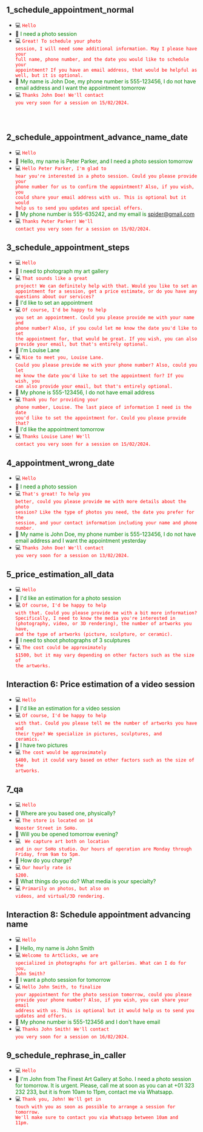 ## 1_schedule_appointment_normal
* :computer: <code class="chatbot" style="color:red">Hello</code> 
* :girl: <span class="user" style="color:green">I need a photo session</span> 
* :computer: <code class="chatbot" style="color:red">Great! To schedule your photo session, I will need some additional information. May I please have your full name, phone number, and the date you would like to schedule your appointment? If you have an email address, that would be helpful as well, but it is optional.</code> 
* :girl: <span class="user" style="color:green">My name is John Doe, my phone number is 555-123456, I do not have email address and I want the appointment tomorrow</span> 
* :computer: <code class="chatbot" style="color:red">Thanks John Doe! We'll contact you very soon for a session on 15/02/2024. 
</code> 


## 2_schedule_appointment_advance_name_date
* :computer: <code class="chatbot" style="color:red">Hello</code> 
* :girl: <span class="user" style="color:green">Hello, my name is Peter Parker, and I need a photo session tomorrow</span> 
* :computer: <code class="chatbot" style="color:red">Hello Peter Parker, I'm glad to hear you're interested in a photo session. Could you please provide your phone number for us to confirm the appointment? Also, if you wish, you could share your email address with us. This is optional but it would help us to send you updates and special offers.</code> 
* :girl: <span class="user" style="color:green">My phone number is 555-635242, and my email is spider@gmail.com</span> 
* :computer: <code class="chatbot" style="color:red">Thanks Peter Parker! We'll contact you very soon for a session on 15/02/2024.</code> 


## 3_schedule_appointment_steps
* :computer: <code class="chatbot" style="color:red">Hello</code> 
* :girl: <span class="user" style="color:green">I need to photograph my art gallery</span> 
* :computer: <code class="chatbot" style="color:red">That sounds like a great project! We can definitely help with that. Would you like to set an appointment for a session, get a price estimate, or do you have any questions about our services?</code> 
* :girl: <span class="user" style="color:green">I'd like to set an appointment</span> 
* :computer: <code class="chatbot" style="color:red">Of course, I'd be happy to help you set an appointment. Could you please provide me with your name and phone number? Also, if you could let me know the date you'd like to set the appointment for, that would be great. If you wish, you can also provide your email, but that's entirely optional.</code> 
* :girl: <span class="user" style="color:green">I'm Louise Lane</span> 
* :computer: <code class="chatbot" style="color:red">Nice to meet you, Louise Lane. Could you please provide me with your phone number? Also, could you let me know the date you'd like to set the appointment for? If you wish, you can also provide your email, but that's entirely optional.</code> 
* :girl: <span class="user" style="color:green">My phone is 555-123456, I do not have email address</span> 
* :computer: <code class="chatbot" style="color:red">Thank you for providing your phone number, Louise. The last piece of information I need is the date you'd like to set the appointment for. Could you please provide that?</code> 
* :girl: <span class="user" style="color:green">I'd like the appointment tomorrow</span> 
* :computer: <code class="chatbot" style="color:red">Thanks Louise Lane! We'll contact you very soon for a session on 15/02/2024.</code> 


## 4_appointment_wrong_date
* :computer: <code class="chatbot" style="color:red">Hello</code> 
* :girl: <span class="user" style="color:green">I need a photo session</span> 
* :computer: <code class="chatbot" style="color:red">That's great! To help you better, could you please provide me with more details about the photo session? Like the type of photos you need, the date you prefer for the session, and your contact information including your name and phone number.</code> 
* :girl: <span class="user" style="color:green">My name is John Doe, my phone number is 555-123456, I do not have email address and I want the appointment yesterday</span> 
* :computer: <code class="chatbot" style="color:red">Thanks John Doe! We'll contact you very soon for a session on 13/02/2024.</code> 


## 5_price_estimation_all_data
* :computer: <code class="chatbot" style="color:red">Hello</code> 
* :girl: <span class="user" style="color:green">I'd like an estimation for a photo session</span> 
* :computer: <code class="chatbot" style="color:red">Of course, I'd be happy to help with that. Could you please provide me with a bit more information? Specifically, I need to know the media you're interested in (photography, video, or 3D rendering), the number of artworks you have, and the type of artworks (picture, sculpture, or ceramic).</code> 
* :girl: <span class="user" style="color:green">I need to shoot photographs of 3 sculptures</span> 
* :computer: <code class="chatbot" style="color:red">The cost could be approximately $1500, but it may vary depending on other factors such as the size of the artworks.</code> 

## Interaction 6: Price estimation of a video session


* :computer: <code class="chatbot" style="color:red">Hello</code> 
* :girl: <span class="user" style="color:green">I'd like an estimation for a video session</span> 
* :computer: <code class="chatbot" style="color:red">Of course, I'd be happy to help with that. Could you please tell me the number of artworks you have and their type? We specialize in pictures, sculptures, and ceramics.</code> 
* :girl: <span class="user" style="color:green">I have two pictures</span> 
* :computer: <code class="chatbot" style="color:red">The cost would be approximately $400, but it could vary based on other factors such as the size of the artworks.</code> 


## 7_qa

* :computer: <code class="chatbot" style="color:red">Hello</code> 
* :girl: <span class="user" style="color:green">Where are you based one, physically?</span> 
* :computer: <code class="chatbot" style="color:red">The store is located on 14 Wooster Street in SoHo.</code> 
* :girl: <span class="user" style="color:green">Will you be opened tomorrow evening?</span> 
* :computer: <code class="chatbot" style="color:red"> We capture art both on location and in our SoHo studio. Our hours of operation are Monday through Friday, from 9am to 5pm.</code> 
* :girl: <span class="user" style="color:green">How do you charge?</span> 
* :computer: <code class="chatbot" style="color:red">Our hourly rate is $200.</code> 
* :girl: <span class="user" style="color:green">What things do you do? What media is your specialty?</span> 
* :computer: <code class="chatbot" style="color:red">Primarily on photos, but also on videos, and virtual/3D rendering.</code> 



## Interaction 8: Schedule appointment advancing name


* :computer: <code class="chatbot" style="color:red">Hello</code> 
* :girl: <span class="user" style="color:green">Hello, my name is John Smith</span> 
* :computer: <code class="chatbot" style="color:red">Welcome to ArtClicks, we are specialized in photographs for art galleries. What can I do for you, John Smith?</code> 
* :girl: <span class="user" style="color:green">I want a photo session for tomorrow</span> 
* :computer: <code class="chatbot" style="color:red">Hello John Smith, to finalize your appointment for the photo session tomorrow, could you please provide your phone number? Also, if you wish, you can share your email address with us. This is optional but it would help us to send you updates and offers.</code> 
* :girl: <span class="user" style="color:green">My phone number is 555-123456 and I don't have email</span> 
* :computer: <code class="chatbot" style="color:red">Thanks John Smith! We'll contact you very soon for a session on 16/02/2024.</code>

## 9_schedule_rephrase_in_caller
* :computer: <code class="chatbot" style="color:red">Hello</code> 
* :girl: <span class="user" style="color:green">I'm John from The Finest Art Gallery at Soho. I need a photo session for tomorrow. It is urgent. Please, call me at soon as you can at +01 323 232 233, but it is from 10am to 11pm, contact me via Whatsapp.</span> 
* :computer: <code class="chatbot" style="color:red">Thank you, John! We'll get in touch with you as soon as possible to arrange a session for tomorrow. We'll make sure to contact you via Whatsapp between 10am and 11pm.</code> 
